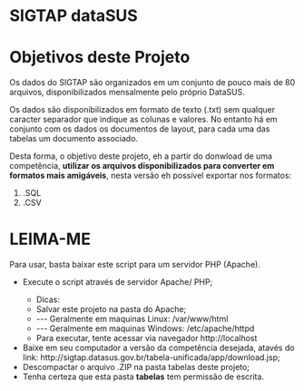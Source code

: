 # SIGTAP dataSUS

<h1 class="jumbotron-heading text-center">Objetivos deste Projeto</h1>
<p class="lead text-muted">Os dados do <span class="badge badge-warning">SIGTAP</span> são organizados em um conjunto de pouco mais de 80 arquivos, disponibilizados mensalmente pelo próprio DataSUS.</p>
<p class="lead text-muted">Os dados são disponibilizados em formato de texto (.txt) sem qualquer caracter separador que indique as colunas e valores. No entanto há em conjunto com os dados os documentos de layout, para cada uma das tabelas um documento associado.</p>
<p class="lead text-muted">Desta forma, o objetivo deste projeto, eh a partir do donwload de uma competência, <b>utilizar os arquivos disponibilizados para converter em formatos mais amigáveis</b>, nesta versão eh possível exportar nos formatos:</p>
<p class="lead text-muted">
<ol>
  <li>.SQL</li>
  <li>.CSV</li>
</ol>
</p>

<h1 class="jumbotron-heading text-center">LEIMA-ME</h1>
<p class="lead text-muted">Para usar, basta baixar este script para um servidor PHP (Apache).</p>
<ul>
  <li>Execute o script através de servidor Apache/ PHP;</li>
  <ul>
      <li>Dicas:</li>
      <li>Salvar este projeto na pasta do Apache;</li> 
      <li> --- Geralmente em maquinas Linux: /var/www/html</li> 
      <li> --- Geralmente em maquinas Windows: /etc/apache/httpd</li>
      <li>Para executar, tente acessar via navegador http://localhost</li>
  </ul>
  <li>Baixe em seu computador a versão da competência desejada, atavés do link: http://sigtap.datasus.gov.br/tabela-unificada/app/download.jsp;</li>
  <li>Descompactar o arquivo .ZIP na pasta tabelas deste projeto;</li>
  <li>Tenha certeza que esta pasta <b>tabelas</b> tem permissão de escrita.</li>
</ul>
